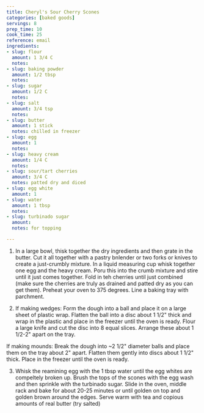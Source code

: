 ```yaml
---
title: Cheryl's Sour Cherry Scones
categories: [baked goods]
servings: 8
prep_time: 10
cook_time: 25
reference: email
ingredients:
- slug: flour
  amount: 1 3/4 C
  notes:
- slug: baking powder
  amount: 1/2 tbsp
  notes:
- slug: sugar
  amount: 1/2 C
  notes:
- slug: salt
  amount: 3/4 tsp
  notes:
- slug: butter
  amount: 1 stick
  notes: chilled in freezer
- slug: egg
  amount: 1
  notes:
- slug: heavy cream
  amount: 1/4 C
  notes:
- slug: sour/tart cherries
  amount: 3/4 C
  notes: patted dry and diced
- slug: egg white
  amount: 1
- slug: water
  amount: 1 tbsp
  notes:
- slug: turbinado sugar
  amount:
  notes: for topping

---
```


1. In a large bowl, thisk together the dry ingredients and then grate in the butter. Cut it all together with a pastry bnlender or two forks or knives to create a just-crumbly mixture. In a liquid measuring cup whisk together one egg and the heavy cream. Poru this into the crumb mixture and stire until it just comes together. Fold in teh cherries until just combined (make sure the cherries are truly as drained and patted dry as you can get them). Preheat your oven to 375 degrees. Line a baking tray with parchment.

2. If making wedges: Form the dough into a ball and place it on a large sheet of plastic wrap. Flatten the ball into a disc about 1 1/2" thick and wrap in the plastic and place in the freezer until the oven is ready. Flour a large knife and cut the disc into 8 equal slices. Arrange these about 1 1/2-2" apart on the tray.

If making mounds: Break the dough into ~2 1/2" diameter balls and place them on the tray about 2" apart. Flatten them gently into discs about 1 1/2" thick. Place in the freezer until the oven is ready.

3. Whisk the reamining egg with the 1 tbsp water until the egg whites are compeltely broken up. Brush the tops of the scones with the egg wash and then sprinkle with the turbinado sugar. Slide in the oven, middle rack and bake for about 20-25 minutes or until golden on top and golden brown around the edges. Serve warm with tea and copious amounts of real butter (try salted)

